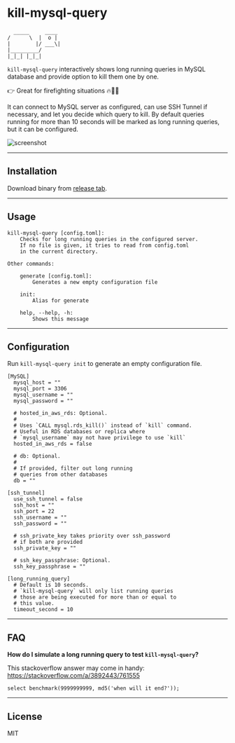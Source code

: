# kill-mysql-query

```
  _____     ____
/      \  |  o |
|        |/ ___\|
|_________/
|_|_| |_|_|
```

`kill-mysql-query` interactively shows long running queries in MySQL database and provide option to kill them one by one.

👉 Great for firefighting situations 🔥🚨🚒

It can connect to MySQL server as configured, can use SSH Tunnel if necessary, and let you decide which query to kill. By default queries running for more than 10 seconds will be marked as long running queries, but it can be configured.

![screenshot](https://raw.githubusercontent.com/mugli/go-kill-mysql-query/master/screenshot.png)

---

## Installation

Download binary from [release tab](https://github.com/mugli/go-kill-mysql-query/releases).

---

## Usage

```
kill-mysql-query [config.toml]:
	Checks for long running queries in the configured server.
	If no file is given, it tries to read from config.toml
	in the current directory.

Other commands:

	generate [config.toml]:
		Generates a new empty configuration file

	init:
		Alias for generate

	help, --help, -h:
		Shows this message

```

---

## Configuration

Run `kill-mysql-query init` to generate an empty configuration file.

```
[MySQL]
  mysql_host = ""
  mysql_port = 3306
  mysql_username = ""
  mysql_password = ""

  # hosted_in_aws_rds: Optional.
  #
  # Uses `CALL mysql.rds_kill()` instead of `kill` command.
  # Useful in RDS databases or replica where
  # `mysql_username` may not have privilege to use `kill`
  hosted_in_aws_rds = false

  # db: Optional.
  #
  # If provided, filter out long running
  # queries from other databases
  db = ""

[ssh_tunnel]
  use_ssh_tunnel = false
  ssh_host = ""
  ssh_port = 22
  ssh_username = ""
  ssh_password = ""

  # ssh_private_key takes priority over ssh_password
  # if both are provided
  ssh_private_key = ""

  # ssh_key_passphrase: Optional.
  ssh_key_passphrase = ""

[long_running_query]
  # Default is 10 seconds.
  # `kill-mysql-query` will only list running queries
  # those are being executed for more than or equal to
  # this value.
  timeout_second = 10

```

---

## FAQ

**How do I simulate a long running query to test `kill-mysql-query`?**

This stackoverflow answer may come in handy:
https://stackoverflow.com/a/3892443/761555

```
select benchmark(9999999999, md5('when will it end?'));
```

---

## License

MIT

